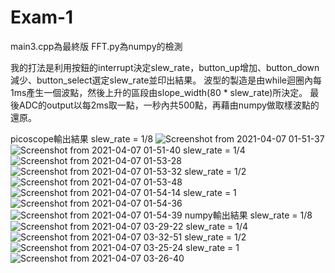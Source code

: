 # Exam-1
main3.cpp為最終版
FFT.py為numpy的檢測

我的打法是利用按鈕的interrupt決定slew_rate，button_up增加、button_down減少、button_select選定slew_rate並印出結果。
波型的製造是由while迴圈內每1ms產生一個波點，然後上升的區段由slope_width(80 * slew_rate)所決定。
最後ADC的output以每2ms取一點，一秒內共500點，再藉由numpy做取樣波點的還原。

picoscope輸出結果
slew_rate = 1/8
![Screenshot from 2021-04-07 01-51-37](https://user-images.githubusercontent.com/76942544/113856392-c097ce80-97d3-11eb-85ce-ebbee73c7b66.png)
![Screenshot from 2021-04-07 01-51-40](https://user-images.githubusercontent.com/76942544/113856396-c1c8fb80-97d3-11eb-9489-5a88e5246a77.png)
slew_rate = 1/4
![Screenshot from 2021-04-07 01-53-28](https://user-images.githubusercontent.com/76942544/113856399-c2619200-97d3-11eb-8226-fa711bc9f207.png)
![Screenshot from 2021-04-07 01-53-32](https://user-images.githubusercontent.com/76942544/113856401-c2fa2880-97d3-11eb-8a10-0c364dbd3ee7.png)
slew_rate = 1/2
![Screenshot from 2021-04-07 01-53-48](https://user-images.githubusercontent.com/76942544/113856402-c392bf00-97d3-11eb-8d35-3fa8034c48cf.png)
![Screenshot from 2021-04-07 01-54-14](https://user-images.githubusercontent.com/76942544/113856406-c42b5580-97d3-11eb-819a-b5962cf08820.png)
slew_rate = 1
![Screenshot from 2021-04-07 01-54-36](https://user-images.githubusercontent.com/76942544/113856409-c42b5580-97d3-11eb-94f5-2361ae6592ff.png)
![Screenshot from 2021-04-07 01-54-39](https://user-images.githubusercontent.com/76942544/113856383-bf66a180-97d3-11eb-9b1c-940cfda4b48f.png)
numpy輸出結果
slew_rate = 1/8
![Screenshot from 2021-04-07 03-29-22](https://user-images.githubusercontent.com/76942544/113856797-4b78c900-97d4-11eb-9571-cf86aeee9fbf.png)
slew_rate = 1/4
![Screenshot from 2021-04-07 03-32-51](https://user-images.githubusercontent.com/76942544/113856869-65b2a700-97d4-11eb-9178-87d10ae5051e.png)
slew_rate = 1/2
![Screenshot from 2021-04-07 03-25-24](https://user-images.githubusercontent.com/76942544/113856899-6d724b80-97d4-11eb-9576-455fbf2a0699.png)
slew_rate = 1
![Screenshot from 2021-04-07 03-26-40](https://user-images.githubusercontent.com/76942544/113856928-73682c80-97d4-11eb-8378-3549cf405892.png)


